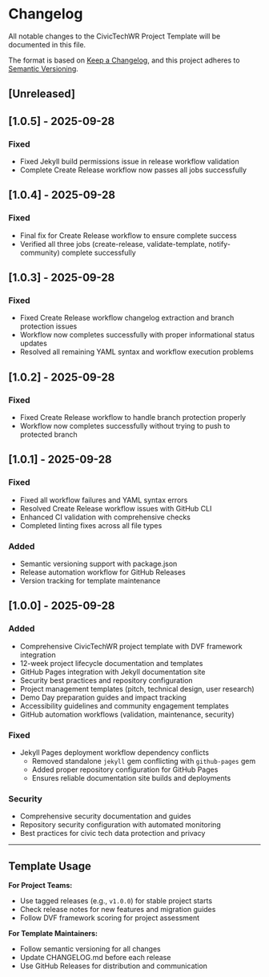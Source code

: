 # Changelog

All notable changes to the CivicTechWR Project Template will be documented in this file.

The format is based on [Keep a Changelog](https://keepachangelog.com/en/1.0.0/),
and this project adheres to [Semantic Versioning](https://semver.org/spec/v2.0.0.html).

## [Unreleased]

## [1.0.5] - 2025-09-28

### Fixed
- Fixed Jekyll build permissions issue in release workflow validation
- Complete Create Release workflow now passes all jobs successfully

## [1.0.4] - 2025-09-28

### Fixed
- Final fix for Create Release workflow to ensure complete success
- Verified all three jobs (create-release, validate-template, notify-community) complete successfully

## [1.0.3] - 2025-09-28

### Fixed
- Fixed Create Release workflow changelog extraction and branch protection issues
- Workflow now completes successfully with proper informational status updates
- Resolved all remaining YAML syntax and workflow execution problems

## [1.0.2] - 2025-09-28

### Fixed
- Fixed Create Release workflow to handle branch protection properly
- Workflow now completes successfully without trying to push to protected branch

## [1.0.1] - 2025-09-28

### Fixed
- Fixed all workflow failures and YAML syntax errors
- Resolved Create Release workflow issues with GitHub CLI
- Enhanced CI validation with comprehensive checks
- Completed linting fixes across all file types

### Added
- Semantic versioning support with package.json
- Release automation workflow for GitHub Releases
- Version tracking for template maintenance

## [1.0.0] - 2025-09-28

### Added
- Comprehensive CivicTechWR project template with DVF framework integration
- 12-week project lifecycle documentation and templates
- GitHub Pages integration with Jekyll documentation site
- Security best practices and repository configuration
- Project management templates (pitch, technical design, user research)
- Demo Day preparation guides and impact tracking
- Accessibility guidelines and community engagement templates
- GitHub automation workflows (validation, maintenance, security)

### Fixed
- Jekyll Pages deployment workflow dependency conflicts
  - Removed standalone `jekyll` gem conflicting with `github-pages` gem
  - Added proper repository configuration for GitHub Pages
  - Ensures reliable documentation site builds and deployments

### Security
- Comprehensive security documentation and guides
- Repository security configuration with automated monitoring
- Best practices for civic tech data protection and privacy

---

## Template Usage

**For Project Teams:**
- Use tagged releases (e.g., `v1.0.0`) for stable project starts
- Check release notes for new features and migration guides
- Follow DVF framework scoring for project assessment

**For Template Maintainers:**
- Follow semantic versioning for all changes
- Update CHANGELOG.md before each release
- Use GitHub Releases for distribution and communication

